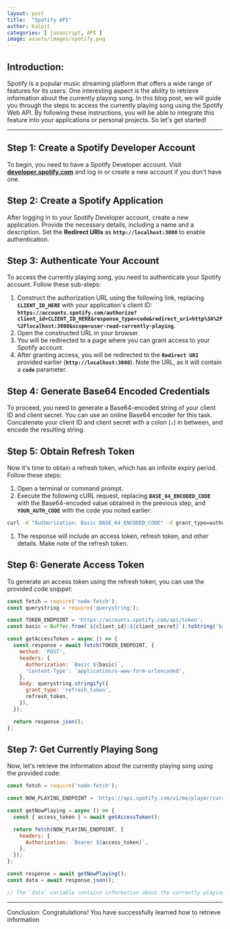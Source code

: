 ```yaml
---
layout: post
title:  "Spotify API"
author: Kalpit
categories: [ javascript, API ]
image: assets/images/spotify.png
---
```


## **Introduction:**
Spotify is a popular music streaming platform that offers a wide range of features for its users. One interesting aspect is the ability to retrieve information about the currently playing song. In this blog post, we will guide you through the steps to access the currently playing song using the Spotify Web API. By following these instructions, you will be able to integrate this feature into your applications or personal projects. So let's get started!

---

## **Step 1: Create a Spotify Developer Account**

To begin, you need to have a Spotify Developer account. Visit **[developer.spotify.com](https://developer.spotify.com/)** and log in or create a new account if you don't have one.

## **Step 2: Create a Spotify Application**

After logging in to your Spotify Developer account, create a new application. Provide the necessary details, including a name and a description. Set the **Redirect URIs** as **`http://localhost:3000`** to enable authentication.

## **Step 3: Authenticate Your Account**

To access the currently playing song, you need to authenticate your Spotify account. Follow these sub-steps:

1. Construct the authorization URL using the following link, replacing **`CLIENT_ID_HERE`** with your application's client ID: **`https://accounts.spotify.com/authorize?client_id=CLIENT_ID_HERE&response_type=code&redirect_uri=http%3A%2F%2Flocalhost:3000&scope=user-read-currently-playing`**.
2. Open the constructed URL in your browser.
3. You will be redirected to a page where you can grant access to your Spotify account.
4. After granting access, you will be redirected to the **`Redirect URI`** provided earlier (**`http://localhost:3000`**). Note the URL, as it will contain a **`code`** parameter.

## **Step 4: Generate Base64 Encoded Credentials**

To proceed, you need to generate a Base64-encoded string of your client ID and client secret. You can use an online Base64 encoder for this task. Concatenate your client ID and client secret with a colon (**`:`**) in between, and encode the resulting string.

## **Step 5: Obtain Refresh Token**

Now it's time to obtain a refresh token, which has an infinite expiry period. Follow these steps:

1. Open a terminal or command prompt.
2. Execute the following cURL request, replacing **`BASE_64_ENCODED_CODE`** with the Base64-encoded value obtained in the previous step, and **`YOUR_AUTH_CODE`** with the code you noted earlier:

```bash
curl -H "Authorization: Basic BASE_64_ENCODED_CODE" -d grant_type=authorization_code -d code=YOUR_AUTH_CODE -d redirect_uri=http%3A%2F%2Flocalhost:3000 https://accounts.spotify.com/api/token

```

1. The response will include an access token, refresh token, and other details. Make note of the refresh token.

## **Step 6: Generate Access Token**

To generate an access token using the refresh token, you can use the provided code snippet:

```jsx
const fetch = require('node-fetch');
const querystring = require('querystring');

const TOKEN_ENDPOINT = 'https://accounts.spotify.com/api/token';
const basic = Buffer.from(`${client_id}:${client_secret}`).toString('base64');

const getAccessToken = async () => {
  const response = await fetch(TOKEN_ENDPOINT, {
    method: 'POST',
    headers: {
      Authorization: `Basic ${basic}`,
      'Content-Type': 'application/x-www-form-urlencoded',
    },
    body: querystring.stringify({
      grant_type: 'refresh_token',
      refresh_token,
    }),
  });

  return response.json();
};
```

## **Step 7: Get Currently Playing Song**

Now, let's retrieve the information about the currently playing song using the provided code:

```jsx
const fetch = require('node-fetch');

const NOW_PLAYING_ENDPOINT = 'https://api.spotify.com/v1/me/player/currently-playing';

const getNowPlaying = async () => {
  const { access_token } = await getAccessToken();

  return fetch(NOW_PLAYING_ENDPOINT, {
    headers: {
      Authorization: `Bearer ${access_token}`,
    },
  });
};

const response = await getNowPlaying();
const data = await response.json();

// The `data` variable contains information about the currently playing song.
```

---

Conclusion:
Congratulations! You have successfully learned how to retrieve information
